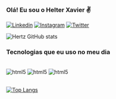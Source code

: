 ### Olá! Eu sou o Helter Xavier ✌️

[![Linkedin](https://img.shields.io/badge/LinkedIn-0077B5?style=for-the-badge&logo=linkedin&logoColor=white)](https://www.linkedin.com/in/helter-xavier-a05829144/)
[![Instagram](https://img.shields.io/badge/Instagram-E4405F?style=for-the-badge&logo=instagram&logoColor=white)](https://www.instagram.com/hertz_bx/)
[![Twitter](https://img.shields.io/badge/Twitter-1DA1F2?style=for-the-badge&logo=twitter&logoColor=white)](https://twitter.com/Hertzbx)

![Hertz GitHub stats](https://github-readme-stats.vercel.app/api?username=Helter98&show_icons=true&theme=dark)

### Tecnologias que eu uso no meu dia

<div style="display: inline_block"><br/>
<img align="center" alt="html5" src="https://img.shields.io/badge/HTML5-E34F26?style=for-the-badge&logo=html5&logoColor=white">
<img align="center" alt="html5" src="https://img.shields.io/badge/CSS3-1572B6?style=for-the-badge&logo=css3&logoColor=white">
<img align="center" alt="html5" src="https://img.shields.io/badge/JavaScript-F7DF1E?style=for-the-badge&logo=javascript&logoColor=black">
</div></br>

[![Top Langs](https://github-readme-stats.vercel.app/api/top-langs/?username=Helter98)](https://github.com/anuraghazra/github-readme-stats)
